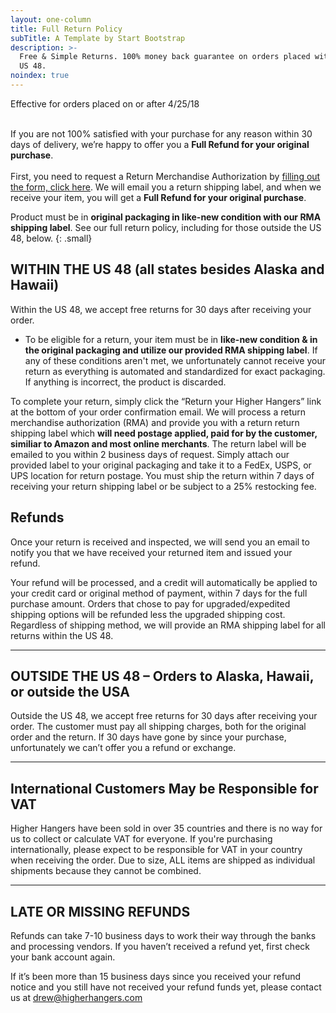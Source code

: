 ```yaml
---
layout: one-column
title: Full Return Policy
subTitle: A Template by Start Bootstrap
description: >-
  Free & Simple Returns. 100% money back guarantee on orders placed within the
  US 48.
noindex: true
---
```


Effective for orders placed on or after 4/25/18<br>&nbsp;

If you are not 100% satisfied with your purchase for any reason within 30 days of delivery, we’re happy to offer you a **Full Refund for your original purchase**.<br><br>First, you need to request a Return Merchandise Authorization by [filling out the form, click here](https://higherhangers.wufoo.com/forms/skmlnm61ln0dlf). We will email you a return shipping label, and when we receive your item, you will get a **Full Refund for your original purchase**.

Product must be in **original packaging in like-new condition with our RMA shipping label**. See our full return policy, including for those outside the US 48, below.
{: .small}

## WITHIN THE US 48 (all states besides Alaska and Hawaii)

Within the US 48, we accept free returns for 30 days after receiving your order.

* To be eligible for a return, your item must be in&nbsp;**like-new condition & in the original packaging and utilize our provided RMA shipping label**. If any of these conditions aren't met, we unfortunately cannot receive your return as everything is automated and standardized for exact packaging. If anything is incorrect, the product is discarded. &nbsp;

To complete your return, simply click the “Return your Higher Hangers” link at the bottom of your order confirmation email. We will process a return merchandise authorization (RMA) and provide you with a return return shipping label which **will need postage applied, paid for by the customer, similiar to Amazon and most online merchants**. The return label will be emailed to you within 2 business days of request. Simply attach our provided label to your original packaging and take it to a FedEx, USPS, or UPS location for return postage. You must ship the return within 7 days of receiving your return shipping label or be subject to a 25% restocking fee.

## Refunds

Once your return is received and inspected, we will send you an email to notify you that we have received your returned item and issued your refund.&nbsp;

Your refund will be processed, and a credit will automatically be applied to your credit card or original method of payment, within 7 days for the full purchase amount. Orders that chose to pay for upgraded/expedited shipping options will be refunded less the upgraded shipping cost. Regardless of shipping method, we will provide an RMA shipping label for all returns within the US 48.

---

## OUTSIDE THE US 48 – Orders to Alaska, Hawaii, or outside the USA

Outside the US 48, we accept free returns for 30 days after receiving your order. The customer must pay all shipping charges, both for the original order and the return. If 30 days have gone by since your purchase, unfortunately we can’t offer you a refund or exchange.

---

## International Customers May be Responsible for VAT

Higher Hangers have been sold in over 35 countries and there is no way for us to collect or calculate VAT for everyone. If you're purchasing internationally, please expect to be responsible for VAT in your country when receiving the order. Due to size, ALL items are shipped as individual shipments because they cannot be combined.

---

## LATE OR MISSING REFUNDS

Refunds can take 7-10 business days to work their way through the banks and processing vendors. If you haven’t received a refund yet, first check your bank account again.

If it’s been more than 15 business days since you received your refund notice and you still have not received your refund funds yet, please contact us at drew@higherhangers.com

&nbsp;